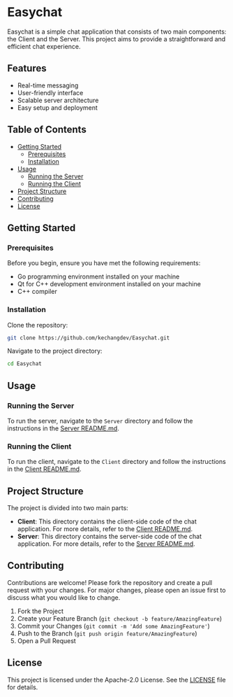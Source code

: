 # Easychat

Easychat is a simple chat application that consists of two main components: the Client and the Server. This project aims to provide a straightforward and efficient chat experience.

## Features

- Real-time messaging
- User-friendly interface
- Scalable server architecture
- Easy setup and deployment

## Table of Contents

- [Getting Started](#getting-started)
  - [Prerequisites](#prerequisites)
  - [Installation](#installation)
- [Usage](#usage)
  - [Running the Server](#running-the-server)
  - [Running the Client](#running-the-client)
- [Project Structure](#project-structure)
- [Contributing](#contributing)
- [License](#license)

## Getting Started

### Prerequisites

Before you begin, ensure you have met the following requirements:

- Go programming environment installed on your machine
- Qt for C++ development environment installed on your machine
- C++ compiler

### Installation

Clone the repository:

```bash
git clone https://github.com/kechangdev/Easychat.git
```

Navigate to the project directory:

```bash
cd Easychat
```

## Usage

### Running the Server

To run the server, navigate to the `Server` directory and follow the instructions in the [Server README.md](https://github.com/kechangdev/Easychat/blob/main/Server/README.md).

### Running the Client

To run the client, navigate to the `Client` directory and follow the instructions in the [Client README.md](https://github.com/kechangdev/Easychat/blob/main/Client/README.md).

## Project Structure

The project is divided into two main parts:

- **Client**: This directory contains the client-side code of the chat application. For more details, refer to the [Client README.md](https://github.com/kechangdev/Easychat/blob/main/Client/README.md).
- **Server**: This directory contains the server-side code of the chat application. For more details, refer to the [Server README.md](https://github.com/kechangdev/Easychat/blob/main/Server/README.md).

## Contributing

Contributions are welcome! Please fork the repository and create a pull request with your changes. For major changes, please open an issue first to discuss what you would like to change.

1. Fork the Project
2. Create your Feature Branch (`git checkout -b feature/AmazingFeature`)
3. Commit your Changes (`git commit -m 'Add some AmazingFeature'`)
4. Push to the Branch (`git push origin feature/AmazingFeature`)
5. Open a Pull Request

## License

This project is licensed under the Apache-2.0 License. See the [LICENSE](LICENSE) file for details.
